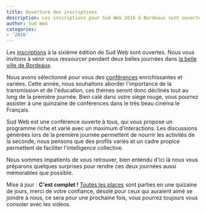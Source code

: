 ```yaml
---
title: Ouverture des inscriptions
description: Les inscriptions pour Sud Web 2016 à Bordeaux sont ouvertes.
author: Sud Web
categories:
- '2016'
---
```


Les [inscriptions](http://sudweb.fr/2016/inscription/) à la sixième édition de Sud Web sont ouvertes. Nous vous invitons à venir vous ressourcer pendant deux belles journées dans [la belle ville de Bordeaux](http://sudweb.fr/2016/lieux/).

Nous avons sélectionné pour vous des [conférences](http://sudweb.fr/2016/) enrichissantes et variées. Cette année, nous souhaitons aborder l'importance de la transmission et de l'éducation, ces thémes seront donc déclinés tout au long de la première journée. Bien calé dans votre siège rouge, vous pourrez assister à une quinzaine de conférences dans le très beau cinéma le Français.

Sud Web est une conférence ouverte à tous, qui vous propose un programme riche et varié avec un maximum d'interactions. Les discussions générées lors de la première journée permettent de nourrir les activités de la seconde, nous pensons que des profils variés et un cadre propice permettent de faciliter l'intelligence collective.

Nous sommes impatients de vous retrouver, bien entendu d'ici là nous vous préparons quelques surprises pour rendre ces deux journées aussi mémorables que possible.

Mise à jour : **C'est complet !** [Toutes les places](http://sudweb.fr/2016/participants/) sont parties en une quizaine de jours, merci de votre confiance, désolé pour ceux qui auraient aimé se joindre à nous, ce sera pour une prochaine fois, vous pourrez toujours vous consoler avec les vidéos.
